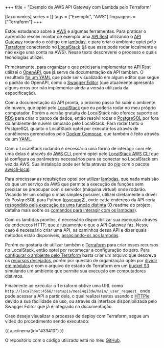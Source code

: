 +++
title = "Exemplo de AWS API Gateway com Lambda pelo Terraform"

[taxonomies]
series = []
tags = ["Exemplo", "AWS"]
linguagens = ["Terraform"]
+++

Estou estudando sobre a [AWS](https://aws.amazon.com/pt/) e algumas ferramentas. Para praticar o aprendido resolvi montar de exemplo uma [API Rest](https://www.restapitutorial.com/) utilizando o [API Gateway](https://docs.aws.amazon.com/apigateway/) rodando o código em [lambdas](https://docs.aws.amazon.com/lambda/), e para criar o ambiente optei pelo [Terraform](https://www.terraform.io/) conectando no [LocalStack](https://localstack.cloud/) (já que esse pode rodar localmente e não exige uma conta na AWS). Nesse texto descreverei o processo e quais tecnologias utilizei.

Primeiramente, para organizar o que precisaria implementar na [API Rest](https://www.restapitutorial.com/) utilizei o [OpenAPI](https://www.openapis.org/), que já serve de documentação da API também. O resultado [foi um YAML](https://github.com/eduardoklosowski/exemplo-aws-api-gateway/blob/main/openapi.yml) que pode ser visualizado em algum editor que segue o padrão do OpenAPI, como o [Swagger Editor](https://editor.swagger.io/) (que atualmente apresenta alguns erros por não implementar ainda a versão utilizada da especificação).

Com a documentação da API pronta, o próximo passo foi subir o ambiente de nuvem, que optei pelo [LocalStack](https://localstack.cloud/) que eu poderia rodar no meu próprio computador. Porém a versão gratuita do LocalStack não oferece suporte ao [RDS](https://docs.aws.amazon.com/rds/) para criar o banco de dados, então resolvi rodar o [PostgreSQL](https://www.postgresql.org/) por fora do ambiente de nuvem simulado pelo LocalStack. Para rodar tanto o PostgreSQL quanto o LocalStack optei por executá-los através de contêineres gerenciados pelo [Docker Compose](https://docs.docker.com/compose/), que também é feito através de um [YAML](https://github.com/eduardoklosowski/exemplo-aws-api-gateway/blob/main/docker-compose.yml).

Com o LocalStack rodando é necessário uma forma de interagir com ele, uma delas é através do [AWS CLI](https://docs.aws.amazon.com/cli/), porém optei pelo [LocalStack AWS CLI](https://github.com/localstack/awscli-local) que já configura os parâmetros necessários para se conectar no LocalStack em vez da AWS. Sua instalação pode ser feita através do [pip](https://pip.pypa.io/en/stable/) com o pacote [awscli-local](https://pypi.org/project/awscli-local/).

Para processar as requisições optei por utilizar [lambdas](https://docs.aws.amazon.com/lambda/), que nada mais são do que um serviço da AWS que permite a execução de funções sem precisar se preocupar com o servidor (máquina virtual) onde rodarão. Visando ter um código o mais simples possível, utilizei diretamente o driver do PostgreSQL para Python ([psycopg2](https://www.psycopg.org/)), onde cada endereço da API seria [respondido pela execução de uma função distinta](https://github.com/eduardoklosowski/exemplo-aws-api-gateway/blob/main/tarefa.py) (O readme do projeto detalha mais sobre os [comandos para interagir com os lambdas](https://github.com/eduardoklosowski/exemplo-aws-api-gateway#lambdas)).

Com os lambdas prontos, é necessário disponibilizar sua execução através de endereços HTTP, que é justamente o que o [API Gateway](https://docs.aws.amazon.com/apigateway/) faz. Nesse caso é necessário criar uma API, os caminhos dessa API e dizer quais métodos estão disponíveis, [associando-os aos lambdas](https://github.com/eduardoklosowski/exemplo-aws-api-gateway#api-gateway).

Porém eu gostaria de utilizar também o [Terraform](https://www.terraform.io/) para criar esses recursos no LocalStack, então optei por recomeçar a configuração do zero. Para [configurar o ambiente pelo Terraform](https://github.com/eduardoklosowski/exemplo-aws-api-gateway#deploy-com-terraform) basta criar um arquivo que descreva os [recursos desejados](https://github.com/eduardoklosowski/exemplo-aws-api-gateway#deploy-com-terraform), porém por questão de organização optei por [dividir em módulos](https://github.com/eduardoklosowski/exemplo-aws-api-gateway/tree/main/terraform) e com o arquivo de estado do Terraform em um [bucket S3](https://docs.aws.amazon.com/s3/) simulando um ambiente que permite sua execução em computadores distintos.

Finalmente ao executar o Terraform obtive uma URL como `http://localhost:4566/restapis/mea14qi3dw/main/_user_request_` onde pude acessar a API a partir dela, o qual realizei testes usando o [HTTPie](https://httpie.io/) devido a sua facilidade de uso, ou através da interface disponibilizada pelo Swagger Editor que já é integrado na documentação.

Caso deseje visualizar o processo de deploy com Terraform, segue um vídeo do procedimento sendo executado:

{{ asciinema(id="433410") }}

O repositório com o código utilizado está no meu [GitHub](https://github.com/eduardoklosowski/exemplo-aws-api-gateway).
